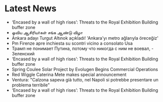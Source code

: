 # Latest News
-  ‘Encased by a wall of high rises’: Threats to the Royal Exhibition Building buffer zone
-  ஓவிய ஆசிரியா்கள் சங்க ஆண்டு விழா
-  Ankara adayı Turgut Altınok açıkladı! 'Ankara'yı metro ağlarıyla öreceğiz'
-  Pm Firenze apre inchiesta su scontri vicino a consolato Usa
-  Трамп не понимает Путина, потому что никогда с ним не воевал, - Зеленский
-  ‘Encased by a wall of high rises’: Threats to the Royal Exhibition Building buffer zone
-  Spring Coulee Solar Project by Evolugen Begins Commercial Operations
-  Red Wiggle Caterina Mete makes special announcement
-  Ventura: "Calzona sapeva già tutto, nel Napoli si potrebbe presentare un problema terribile"
-  ‘Encased by a wall of high rises’: Threats to the Royal Exhibition Building buffer zone
